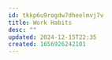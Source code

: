 ```yaml
---
id: tkkp6u9rogdw7dheelmvj7v
title: Work Habits
desc: ""
updated: 2024-12-15T22:35
created: 1656926242101
---
```


